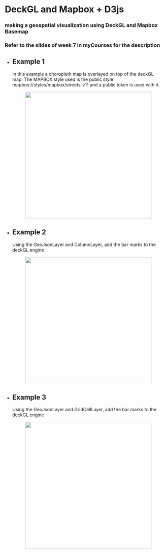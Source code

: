 # DeckGL and Mapbox + D3js 

### making a geospatial visualization using DeckGL and Mapbox Basemap
### Refer to the slides of week 7 in myCourses for the description

- <h2>Example 1</h2>
    <p>
    In this example a choropleth map is overlayed on top of the 
    deckGL map. 
    The MAPBOX style used is the public style: mapbox://styles/mapbox/streets-v11 and a public token is used with it.
    </p>
    <div style="display:flex;justify-content: center">
    <img src="imgs/deckGL.gif" width="400px">
    </div>

- <h2>Example 2</h2>
  <p>
  Using the GeoJsonLayer and ColumnLayer, add the bar marks 
  to the deckGL engine
  </p>
  <div style="display:flex;justify-content: center">
  <img src="./imgs/Example2.gif" width="400"/>
  </div>

- <h2>Example 3</h2>
  <p>
  Using the GeoJsonLayer and GridCellLayer, add the bar marks 
  to the deckGL engine
  </p>
  <div style="display:flex;justify-content: center">
  <img src="./imgs/Example3.gif" width="400"/>
  </div>